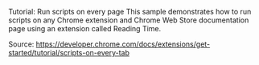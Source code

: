 Tutorial: Run scripts on every page
This sample demonstrates how to run scripts on any Chrome extension and Chrome Web Store documentation page using an extension called Reading Time.

Source: https://developer.chrome.com/docs/extensions/get-started/tutorial/scripts-on-every-tab
